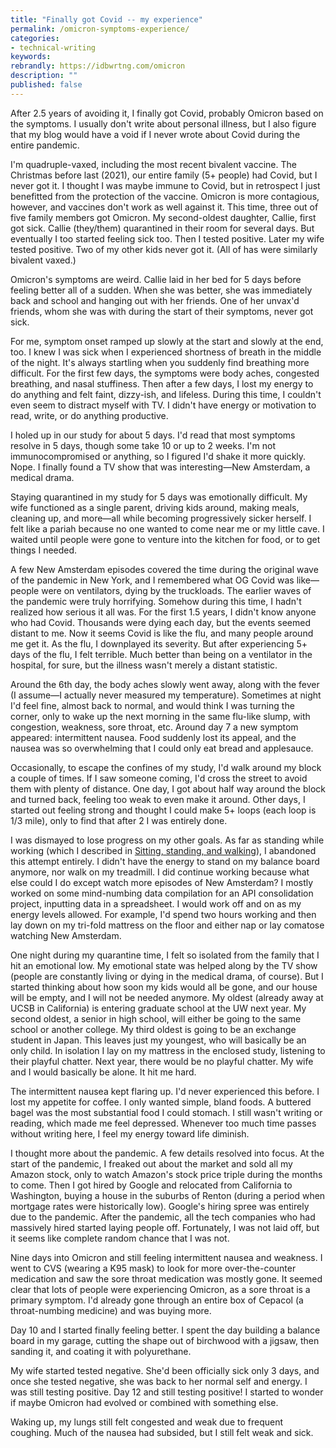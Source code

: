 ```yaml
---
title: "Finally got Covid -- my experience"
permalink: /omicron-symptoms-experience/
categories:
- technical-writing
keywords:
rebrandly: https://idbwrtng.com/omicron
description: ""
published: false
---
```


After 2.5 years of avoiding it, I finally got Covid, probably Omicron based on the symptoms. I usually don't write about personal illness, but I also figure that my blog would have a void if I never wrote about Covid during the entire pandemic.

I'm quadruple-vaxed, including the most recent bivalent vaccine. The Christmas before last (2021), our entire family (5+ people) had Covid, but I never got it. I thought I was maybe immune to Covid, but in retrospect I just benefitted from the protection of the vaccine. Omicron is more contagious, however, and vaccines don't work as well against it. This time, three out of five family members got Omicron. My second-oldest daughter, Callie, first got sick. Callie (they/them) quarantined in their room for several days. But eventually I too started feeling sick too. Then I tested positive. Later my wife tested positive. Two of my other kids never got it. (All of has were similarly bivalent vaxed.)

Omicron's symptoms are weird. Callie laid in her bed for 5 days before feeling better all of a sudden. When she was better, she was immediately back and school and hanging out with her friends. One of her unvax'd friends, whom she was with during the start of their symptoms, never got sick.

For me, symptom onset ramped up slowly at the start and slowly at the end, too. I knew I was sick when I experienced shortness of breath in the middle of the night. It's always startling when you suddenly find breathing more difficult. For the first few days, the symptoms were body aches, congested breathing, and nasal stuffiness. Then after a few days, I lost my energy to do anything and felt faint, dizzy-ish, and lifeless. During this time, I couldn't even seem to distract myself with TV. I didn't have energy or motivation to read, write, or do anything productive.

I holed up in our study for about 5 days. I'd read that most symptoms resolve in 5 days, though some take 10 or up to 2 weeks. I'm not immunocompromised or anything, so I figured I'd shake it more quickly. Nope. I finally found a TV show that was interesting&mdash;New Amsterdam, a medical drama.

Staying quarantined in my study for 5 days was emotionally difficult. My wife functioned as a single parent, driving kids around, making meals, cleaning up, and more&mdash;all while becoming progressively sicker herself. I felt like a pariah because no one wanted to come near me or my little cave. I waited until people were gone to venture into the kitchen for food, or to get things I needed. 

A few New Amsterdam episodes covered the time during the original wave of the pandemic in New York, and I remembered what OG Covid was like&mdash;people were on ventilators, dying by the truckloads. The earlier waves of the pandemic were truly horrifying. Somehow during this time, I hadn't realized how serious it all was. For the first 1.5 years, I didn't know anyone who had Covid. Thousands were dying each day, but the events seemed distant to me. Now it seems Covid is like the flu, and many people around me get it. As the flu, I downplayed its severity. But after experiencing 5+ days of the flu, I felt terrible. Much better than being on a ventilator in the hospital, for sure, but the illness wasn't merely a distant statistic.

Around the 6th day, the body aches slowly went away, along with the fever (I assume&mdash;I actually never measured my temperature). Sometimes at night I'd feel fine, almost back to normal, and would think I was turning the corner, only to wake up the next morning in the same flu-like slump, with congestion, weakness, sore throat, etc. Around day 7 a new symptom appeared: intermittent nausea. Food suddenly lost its appeal, and the nausea was so overwhelming that I could only eat bread and applesauce.

Occasionally, to escape the confines of my study, I'd walk around my block a couple of times. If I saw someone coming, I'd cross the street to avoid them with plenty of distance. One day, I got about half way around the block and turned back, feeling too weak to even make it around. Other days, I started out feeling strong and thought I could make 5+ loops (each loop is 1/3 mile), only to find that after 2 I was entirely done.

I was dismayed to lose progress on my other goals. As far as standing while working (which I described in [Sitting, standing, and walking](/blog/sitting-standing-walking-introduction/)), I abandoned this attempt entirely. I didn't have the energy to stand on my balance board anymore, nor walk on my treadmill. I did continue working because what else could I do except watch more episodes of New Amsterdam? I mostly worked on some mind-numbing data compilation for an API consolidation project, inputting data in a spreadsheet. I would work off and on as my energy levels allowed. For example, I'd spend two hours working and then lay down on my tri-fold mattress on the floor and either nap or lay comatose watching New Amsterdam.

One night during my quarantine time, I felt so isolated from the family that I hit an emotional low. My emotional state was helped along by the TV show (people are constantly living or dying in the medical drama, of course). But I started thinking about how soon my kids would all be gone, and our house will be empty, and I will not be needed anymore. My oldest (already away at UCSB in California) is entering graduate school at the UW next year. My second oldest, a senior in high school, will either be going to the same school or another college. My third oldest is going to be an exchange student in Japan. This leaves just my youngest, who will basically be an only child. In isolation I lay on my mattress in the enclosed study, listening to their playful chatter. Next year, there would be no playful chatter. My wife and I would basically be alone. It hit me hard.

The intermittent nausea kept flaring up. I'd never experienced this before. I lost my appetite for coffee. I only wanted simple, bland foods. A buttered bagel was the most substantial food I could stomach. I still wasn't writing or reading, which made me feel depressed. Whenever too much time passes without writing here, I feel my energy toward life diminish.

I thought more about the pandemic. A few details resolved into focus. At the start of the pandemic, I freaked out about the market and sold all my Amazon stock, only to watch Amazon's stock price triple during the months to come. Then I got hired by Google and relocated from California to Washington, buying a house in the suburbs of Renton (during a period when mortgage rates were historically low). Google's hiring spree was entirely due to the pandemic. After the pandemic, all the tech companies who had massively hired started laying people off. Fortunately, I was not laid off, but it seems like complete random chance that I was not. 

Nine days into Omicron and still feeling intermittent nausea and weakness. I went to CVS (wearing a K95 mask) to look for more over-the-counter medication and saw the sore throat medication was mostly gone. It seemed clear that lots of people were experiencing Omicron, as a sore throat is a primary symptom. I'd already gone through an entire box of Cepacol (a throat-numbing medicine) and was buying more.

Day 10 and I started finally feeling better. I spent the day building a balance board in my garage, cutting the shape out of birchwood with a jigsaw, then sanding it, and coating it with polyurethane. 

My wife started tested negative. She'd been officially sick only 3 days, and once she tested negative, she was back to her normal self and energy. I was still testing positive. Day 12 and still testing positive! I started to wonder if maybe Omicron had evolved or combined with something else.

Waking up, my lungs still felt congested and weak due to frequent coughing. Much of the nausea had subsided, but I still felt weak and sick.